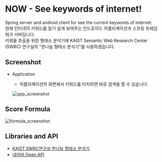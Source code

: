 # NOW - See keywords of internet!
Spring server and android client for see the current keywords of internet.\
현재 인터넷의 키워드를 알기 쉽게 보여주는 안드로이드 어플리케이션과 스프링 프레임워크 서버입니다.\
키워들 추출을 위한 형태소 분석기에 KAIST Semantic Web Research Center (SWRC) 연구실의 "한나눔 형태소 분석기"를 사용하였습니다.

## Screenshot
* Application
  * 어플리케이션의 화면에서 키워드를 터치하면 바로 검색을 할 수 있습니다.
  
  ![app_screenshot](https://github.com/Tamuel/NOW_See-the-keywords-of-internet/blob/master/Now_app_screenshot.png)
  
## Score Formula
![formula_screenshot](https://github.com/Tamuel/NOW_See-the-keywords-of-internet/blob/master/Now_formula.png)


## Libraries and API
* [KAIST SWRC연구실 한나눔 형태소 분석기](http://semanticweb.kaist.ac.kr/home/index.php/HanNanum)
* [네이버 Open API](https://developers.naver.com/products/search/)
